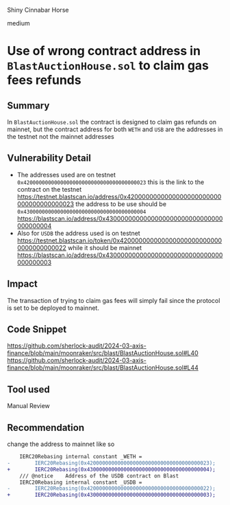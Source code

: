 Shiny Cinnabar Horse

medium

# Use of wrong contract address in `BlastAuctionHouse.sol` to claim gas fees refunds

## Summary
In `BlastAuctionHouse.sol` the contract is designed to claim gas refunds on mainnet, but the contract address for both `WETH` and `USB` are the addresses in the testnet not the mainnet addresses

## Vulnerability Detail
- The addresses used are on testnet `0x4200000000000000000000000000000000000023` this is the link to the contract on the testnet <link>https://testnet.blastscan.io/address/0x4200000000000000000000000000000000000023<link> the address to be use should be `0x4300000000000000000000000000000000000004` <link>https://blastscan.io/address/0x4300000000000000000000000000000000000004<link>
- Also for `USDB` the address used is on testnet <link>https://testnet.blastscan.io/token/0x4200000000000000000000000000000000000022<link> while it should be mainnet <link>https://blastscan.io/address/0x4300000000000000000000000000000000000003<link>

## Impact
The transaction of trying to claim gas fees will simply fail since the protocol is set to be deployed to mainnet.
## Code Snippet
https://github.com/sherlock-audit/2024-03-axis-finance/blob/main/moonraker/src/blast/BlastAuctionHouse.sol#L40
https://github.com/sherlock-audit/2024-03-axis-finance/blob/main/moonraker/src/blast/BlastAuctionHouse.sol#L44

## Tool used

Manual Review


## Recommendation
change the address to mainnet like so
```diff
    IERC20Rebasing internal constant _WETH =
-        IERC20Rebasing(0x4200000000000000000000000000000000000023);
+        IERC20Rebasing(0x4300000000000000000000000000000000000004);
    /// @notice    Address of the USDB contract on Blast
    IERC20Rebasing internal constant _USDB =
-        IERC20Rebasing(0x4200000000000000000000000000000000000022);
+        IERC20Rebasing(0x4300000000000000000000000000000000000003);

```
